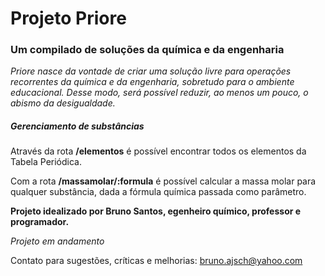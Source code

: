 # Projeto Priore

### Um compilado de soluções da química e da engenharia

*Priore nasce da vontade de criar uma solução livre para operações recorrentes da química e da engenharia, sobretudo para o ambiente educacional. Desse modo, será possível reduzir, ao menos um pouco, o abismo da desigualdade.*

##### Gerenciamento de substâncias

Através da rota **/elementos** é possível encontrar todos os elementos da Tabela Periódica.

Com a rota **/massamolar/:formula** é possível calcular a massa molar para qualquer substância, dada a fórmula química passada como parâmetro.

**Projeto idealizado por Bruno Santos, egenheiro químico, professor e programador.**

*Projeto em andamento*

Contato para sugestões, críticas e melhorias: bruno.ajsch@yahoo.com